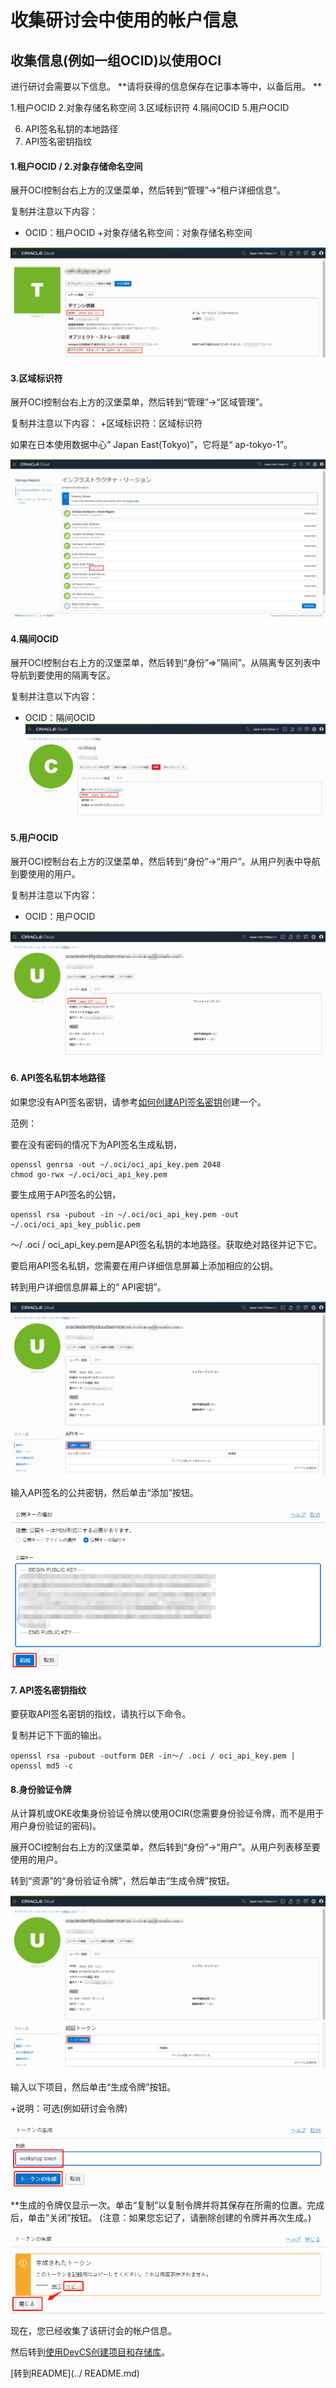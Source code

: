 收集研讨会中使用的帐户信息
=====

收集信息(例如一组OCID)以使用OCI
------
进行研讨会需要以下信息。 **请将获得的信息保存在记事本等中，以备后用。 **

1.租户OCID
2.对象存储名称空间
3.区域标识符
4.隔间OCID
5.用户OCID

6. API签名私钥的本地路径
7. API签名密钥指纹

#### 1.租户OCID / 2.对象存储命名空间

展开OCI控制台右上方的汉堡菜单，然后转到“管理”->“租户详细信息”。

复制并注意以下内容：

+ OCID：租户OCID
+对象存储名称空间：对象存储名称空间

![](images/1010.jpg)

#### 3.区域标识符

展开OCI控制台右上方的汉堡菜单，然后转到“管理”->“区域管理”。

复制并注意以下内容：
+区域标识符：区域标识符

如果在日本使用数据中心“ Japan East(Tokyo)”，它将是“ ap-tokyo-1”。

![](images/1020.jpg)

#### 4.隔间OCID

展开OCI控制台右上方的汉堡菜单，然后转到“身份”⇒“隔间”。从隔离专区列表中导航到要使用的隔离专区。

复制并注意以下内容：
+ OCID：隔间OCID
![](images/1030.jpg)

#### 5.用户OCID

展开OCI控制台右上方的汉堡菜单，然后转到“身份”->“用户”。从用户列表中导航到要使用的用户。

复制并注意以下内容：
+ OCID：用户OCID

![](images/1040.jpg)

#### 6. API签名私钥本地路径

如果您没有API签名密钥，请参考[如何创建API签名密钥](https://docs.cloud.oracle.com/iaas/Content/API/Concepts/apisigningkey.htm)创建一个。

范例：

要在没有密码的情况下为API签名生成私钥，
```
openssl genrsa -out ~/.oci/oci_api_key.pem 2048
chmod go-rwx ~/.oci/oci_api_key.pem
```

要生成用于API签名的公钥，
```
openssl rsa -pubout -in ~/.oci/oci_api_key.pem -out ~/.oci/oci_api_key_public.pem
```

〜/ .oci / oci_api_key.pem是API签名私钥的本地路径。获取绝对路径并记下它。

要启用API签名私钥，您需要在用户详细信息屏幕上添加相应的公钥。

转到用户详细信息屏幕上的“ API密钥”。

![](images/1050.jpg)

输入API签名的公共密钥，然后单击“添加”按钮。

![](images/1060.jpg)

#### 7. API签名密钥指纹

要获取API签名密钥的指纹，请执行以下命令。

复制并记下下面的输出。
```
openssl rsa -pubout -outform DER -in〜/ .oci / oci_api_key.pem | openssl md5 -c
```

#### 8.身份验证令牌

从计算机或OKE收集身份验证令牌以使用OCIR(您需要身份验证令牌，而不是用于用户身份验证的密码)。

展开OCI控制台右上方的汉堡菜单，然后转到“身份”->“用户”。从用户列表移至要使用的用户。

转到“资源”的“身份验证令牌”，然后单击“生成令牌”按钮。

![](images/1062.jpg)

输入以下项目，然后单击“生成令牌”按钮。

+说明：可选(例如研讨会令牌)

![](images/1064.jpg)

**生成的令牌仅显示一次。单击“复制”以复制令牌并将其保存在所需的位置。完成后，单击“关闭”按钮。 (注意：如果您忘记了，请删除创建的令牌并再次生成。)

![](images/1066.jpg)

现在，您已经收集了该研讨会的帐户信息。

然后转到[使用DevCS创建项目和存储库](WorkshopGuide300CreateProjectRepository.md)。

[转到README](../ README.md)